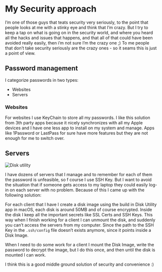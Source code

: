 # My Security approach

I’m one of those guys that teats security very seriously, to the point that people looks at me with a stinky eye and think that I’m crazy. But I try to keep a tap on what is going on in the security world, and where you heard all the hacks and issues that happens, and that all of that could have been avoided really easily, then i’m not sure I’m the crazy one ;) To me people that don’t take security seriously are the crazy ones - so it seams this is just a point of view.

## Password management

I categorize passwords in two types:

- Websites
- Servers

### Websites

For websites I use KeyChain to store all my passwords. I like this solution from 3th party apps because it nicely synchronizes with all my Apple devices and I have one less app to install on my system and manage. Apps like 1Password or LastPass for sure have more features but they are not enough for me to switch over.

## Servers

![Disk utility](https://raw.githubusercontent.com/davidgatti/my-development-setup/master/06_my_security/images/1.png)

I have dozens of servers that I manage and to remember for each of them the password is unfeasible, so f course I use SSH Key. But I want to avoid the situation that if someone gets access to my laptop they could easily log-in on each server with no problem. Because of this I came up with the following solution:

For each client that I have I create a disk image using the build in Disk Utility app in macOS, each disk is around 50MB and of course encrypted. Inside the disk I keep all the important secrets like SSL Certs and SSH Keys. This way when I finish working for a client I can unmount the disk, and suddenly you can’t access the servers from my computer. Since the path to the SSH Key in the `.ssh/config` file doesn’t exists anymore, since it points inside a Disk Image.

When I need to do some work for a client I mount the Disk Image, write the password to decrypt the image, but I do this once, and then until the disk is mounted I can work.

I think this is a good middle ground solution of security and convenience :)